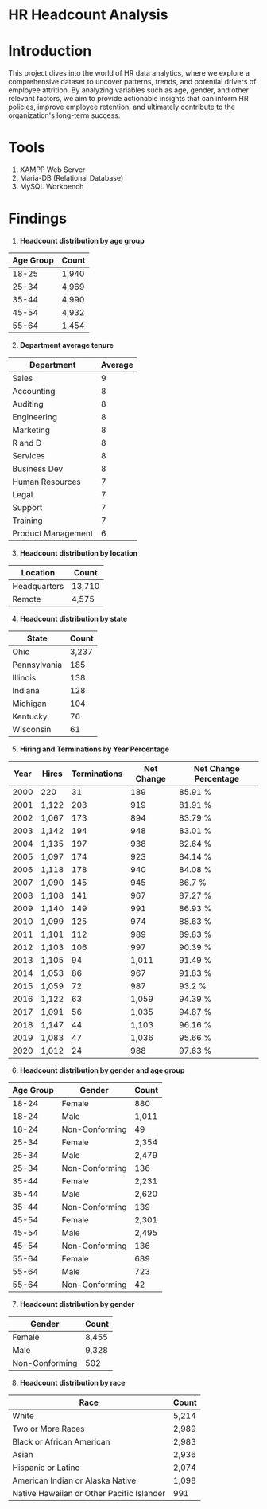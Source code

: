# HR Headcount Analysis

# Introduction

This project dives into the world of HR data analytics, where we explore a comprehensive dataset to uncover patterns, trends, and potential drivers of employee attrition. By analyzing variables such as age, gender, and other relevant factors, we aim to provide actionable insights that can inform HR policies, improve employee retention, and ultimately contribute to the organization's long-term success.

# Tools
1. XAMPP Web Server
2. Maria-DB (Relational Database)
3. MySQL Workbench

# Findings

1. **Headcount distribution by age group**

| Age Group | Count |
| --------- | ------|
| 18-25     | 1,940 |
| 25-34     | 4,969 |
| 35-44     | 4,990 |
| 45-54     | 4,932 |
| 55-64     | 1,454 |

2. **Department average tenure**

| Department  | Average |
| ----------- | ------- |
| Sales       | 9       |
| Accounting  | 8       |
| Auditing    | 8       |
| Engineering | 8       |
| Marketing   | 8       |
| R and D     | 8       |
| Services    | 8       |
| Business Dev | 8      |
| Human Resources | 7   |
| Legal | 7   |
| Support | 7   |
| Training | 7   |
| Product Management | 6   |

3. **Headcount distribution  by location**

| Location  | Count |
| --------- | ------- |
| Headquarters | 13,710 |
| Remote  | 4,575       |

4. **Headcount distribution by state**

| State |	Count |
| ----- | ----- |
| Ohio	| 3,237 |
| Pennsylvania |	185 |
| Illinois | 138 |
| Indiana	| 128 |
| Michigan | 104 |
| Kentucky | 76 |
| Wisconsin	 | 61 |

5. **Hiring and Terminations by Year Percentage**

| Year | Hires | Terminations | Net Change | Net Change Percentage |
| ---- | ----- | ------------ | ---------- | --------------------- |
| 2000 | 220	 | 31	          | 189	       | 85.91 % |
| 2001 | 1,122 | 203	        | 919	       | 81.91 % |
| 2002 | 1,067 | 173	        | 894	       | 83.79 % |
| 2003 | 1,142 | 194	        | 948	       | 83.01 % |
| 2004 | 1,135 | 197	        | 938	       | 82.64 % |
| 2005 | 1,097 | 174	        | 923	       | 84.14 % |
| 2006 | 1,118 | 178	        | 940	       | 84.08 % |
| 2007 | 1,090 | 145	        | 945	       | 86.7 %  |
| 2008 | 1,108 | 141	        | 967	       | 87.27 % |
| 2009 | 1,140 | 149	        | 991        | 86.93 % |
| 2010 | 1,099 | 125	        | 974	       | 88.63 % |
| 2011 | 1,101 | 112	        | 989	       | 89.83 % |
| 2012 | 1,103 | 106	        | 997	       | 90.39 % |
| 2013 | 1,105 | 94	          | 1,011	     | 91.49 % |
| 2014 | 1,053 | 86	          | 967	       | 91.83 % |
| 2015 | 1,059 | 72           | 987	       | 93.2 %  |
| 2016 | 1,122 | 63	          | 1,059      | 94.39 % |
| 2017 | 1,091 | 56	          | 1,035	     | 94.87 % |
| 2018 | 1,147 | 44	          | 1,103	     | 96.16 % |
| 2019 | 1,083 | 47	          | 1,036	     | 95.66 % |
| 2020 | 1,012 | 24	          | 988	       | 97.63 % |

6. **Headcount distribution by gender and age group**

| Age Group | Gender | Count |
| --------- | ------ | ----- |
| 18-24 | Female | 880 |
| 18-24 | Male | 1,011 |
| 18-24 | Non-Conforming | 49 |
| 25-34 | Female | 2,354 |
| 25-34 | Male | 2,479 |
| 25-34 | Non-Conforming | 136 |
| 35-44 | Female | 2,231 |
| 35-44 | Male | 2,620 |
| 35-44 | Non-Conforming | 139 |
| 45-54 |	Female | 2,301 |
| 45-54 | Male | 2,495 |
| 45-54 | Non-Conforming | 136 |
| 55-64	| Female | 689 | 
| 55-64 | Male | 723 |
| 55-64	| Non-Conforming | 42 |

7. **Headcount distribution by gender**

| Gender | Count |
| ------ | ----- |
| Female | 8,455 |
| Male	 | 9,328 |
| Non-Conforming | 502 |

8. **Headcount distribution by race**

| Race | Count |
| ---- | ----- |
| White | 5,214 |
| Two or More Races | 2,989 |
| Black or African American | 2,983 |
| Asian | 2,936 |
| Hispanic or Latino | 2,074 |
| American Indian or Alaska Native | 1,098 |
| Native Hawaiian or Other Pacific Islander |	991 |
